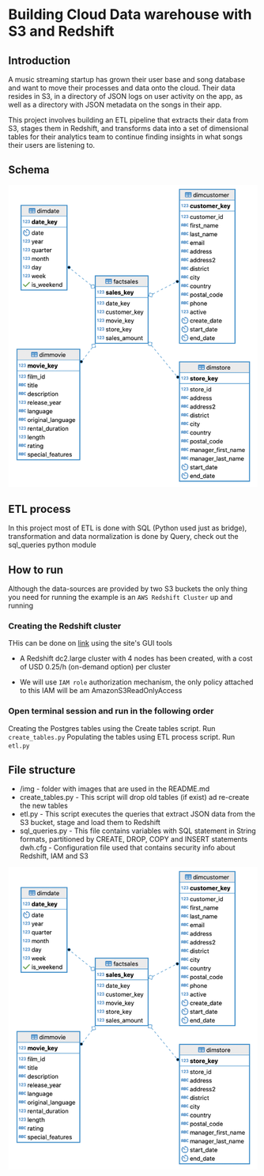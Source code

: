 # Building Cloud Data warehouse with S3 and Redshift 


## Introduction
A music streaming startup has grown their user base and song database and want to move their processes and data onto the cloud. Their data resides in S3, in a directory of JSON logs on user activity on the app, as well as a directory with JSON metadata on the songs in their app.

This project involves building an ETL pipeline that extracts their data from S3, stages them in Redshift, and transforms data into a set of dimensional tables for their analytics team to continue finding insights in what songs their users are listening to. 

## Schema

![Table Schema](/img/pagila-star.png "schema")

## ETL process
In this project most of ETL is done with SQL (Python used just as bridge), transformation and data normalization is done by Query, check out the sql_queries python module

## How to run
Although the data-sources are provided by two S3 buckets the only thing you need for running the example is an ```AWS Redshift Cluster``` up and running

### Creating the Redshift cluster
THis can be done on [link](aws.amazon.com) using the site's GUI tools
* A Redshift dc2.large cluster with 4 nodes has been created, with a cost of USD 0.25/h (on-demand option) per cluster

* We will use ```IAM role``` authorization mechanism, the only policy attached to this IAM will be am AmazonS3ReadOnlyAccess


### Open terminal session and run in the following order

Creating the Postgres tables using the Create tables script. Run ```create_tables.py```
Populating the tables using ETL process script. Run ```etl.py```

## File structure

* /img - folder with images that are used in the README.md
* create_tables.py - This script will drop old tables (if exist) ad re-create the new tables
* etl.py - This script executes the queries that extract JSON data from the S3 bucket, stage and load them to Redshift
* sql_queries.py - This file contains variables with SQL statement in String formats, partitioned by CREATE, DROP, COPY and INSERT statements
dwh.cfg - Configuration file used that contains security info about Redshift, IAM and S3

![Table Schema](/img/pagila-star.png "schema")
